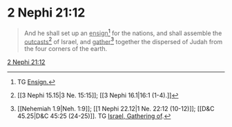 # 2 Nephi 21:12

> And he shall set up an <u>ensign</u>[^a] for the nations, and shall assemble the <u>outcasts</u>[^b] of Israel, and <u>gather</u>[^c] together the dispersed of Judah from the four corners of the earth.

[2 Nephi 21:12](https://www.churchofjesuschrist.org/study/scriptures/bofm/2-ne/21?lang=eng&id=p12#p12)


[^a]: TG [Ensign.](https://www.churchofjesuschrist.org/study/scriptures/tg/ensign?lang=eng)
[^b]: [[3 Nephi 15.15|3 Ne. 15:15]]; [[3 Nephi 16.1|16:1 (1-4).]]
[^c]: [[Nehemiah 1.9|Neh. 1:9]]; [[1 Nephi 22.12|1 Ne. 22:12 (10-12)]]; [[D&C 45.25|D&C 45:25 (24-25)]]. TG [Israel, Gathering of](https://www.churchofjesuschrist.org/study/scriptures/tg/israel-gathering-of?lang=eng).
